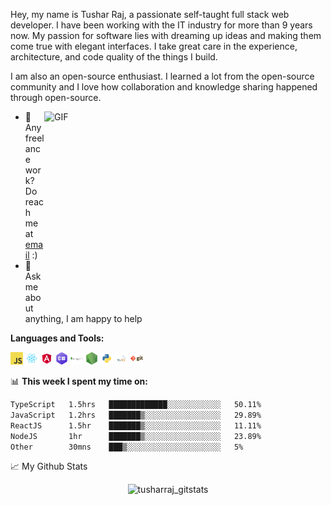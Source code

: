 Hey, my name is Tushar Raj, a passionate self-taught full stack web developer. I have been working with the IT industry for more than 9 years now. My passion for software lies with dreaming up ideas and making them come true with elegant interfaces. I take great care in the experience, architecture, and code quality of the things I build.

I am also an open-source enthusiast. I learned a lot from the open-source community and I love how collaboration and knowledge sharing happened through open-source.

<img align="right" alt="GIF" src="https://github.com/Tush2890/Tush2890/assets/39027684/9d81f74e-9dda-4d6a-9e2c-a69873e4f83c" width="450" height="320" />
  
- 💼 Any freelance work? Do reach me at [email](mailto:tushar.raj.2890@gmail.com) :)
- 💬 Ask me about anything, I am happy to help

**Languages and Tools:**  

<code><img height="20" src="https://raw.githubusercontent.com/github/explore/80688e429a7d4ef2fca1e82350fe8e3517d3494d/topics/javascript/javascript.png"></code>
<code><img height="20" src="https://raw.githubusercontent.com/github/explore/80688e429a7d4ef2fca1e82350fe8e3517d3494d/topics/react/react.png"></code>
<code><img height="20" src="https://raw.githubusercontent.com/github/explore/80688e429a7d4ef2fca1e82350fe8e3517d3494d/topics/angular/angular.png"></code>
<code><img height="20" src="https://raw.githubusercontent.com/github/explore/80688e429a7d4ef2fca1e82350fe8e3517d3494d/topics/csharp/csharp.png"></code>
<code><img height="20" src="https://raw.githubusercontent.com/github/explore/80688e429a7d4ef2fca1e82350fe8e3517d3494d/topics/mongodb/mongodb.png"></code>
<code><img height="20" src="https://raw.githubusercontent.com/github/explore/80688e429a7d4ef2fca1e82350fe8e3517d3494d/topics/nodejs/nodejs.png"></code>
<code><img height="20" src="https://raw.githubusercontent.com/github/explore/80688e429a7d4ef2fca1e82350fe8e3517d3494d/topics/python/python.png"></code>
<code><img height="20" src="https://raw.githubusercontent.com/github/explore/80688e429a7d4ef2fca1e82350fe8e3517d3494d/topics/mysql/mysql.png"></code>
<code><img height="20" src="https://raw.githubusercontent.com/github/explore/80688e429a7d4ef2fca1e82350fe8e3517d3494d/topics/git/git.png"></code>

📊 **This week I spent my time on:**
<!--START_SECTION:waka-->

```txt
TypeScript   1.5hrs   █████████████░░░░░░░░░░░░   50.11%
JavaScript   1.2hrs   ███████▒░░░░░░░░░░░░░░░░░   29.89%
ReactJS      1.5hr    ███████▒░░░░░░░░░░░░░░░░░   11.11%
NodeJS       1hr      ███████▒░░░░░░░░░░░░░░░░░   23.89%
Other        30mns    ███▒░░░░░░░░░░░░░░░░░░░░░   5%
```

<!--END_SECTION:waka-->

📈 My Github Stats

<p align="center"> <img src="https://github-readme-stats.vercel.app/api?username=tush2890&show_icons=true&theme=aura" alt="tusharraj_gitstats" />
